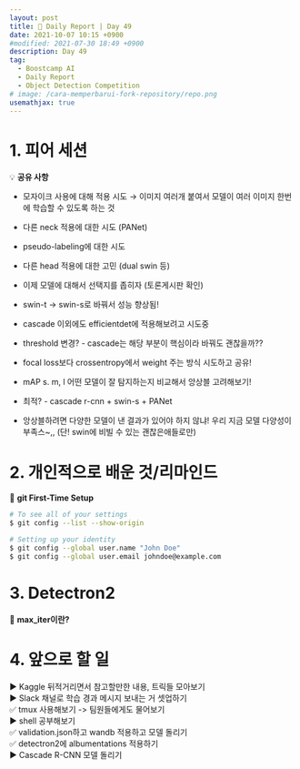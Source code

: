 ```yaml
---
layout: post
title: 📔 Daily Report | Day 49
date: 2021-10-07 10:15 +0900
#modified: 2021-07-30 18:49 +0900
description: Day 49
tag:
  - Boostcamp AI
  - Daily Report
  - Object Detection Competition
# image: /cara-memperbarui-fork-repository/repo.png
usemathjax: true
---
```


# 1. 피어 세션

💡 **공유 사항**

- 모자이크 사용에 대해 적용 시도 → 이미지 여러개 붙여서 모델이 여러 이미지 한번에 학습할 수 있도록 하는 것
- 다른 neck 적용에 대한 시도 (PANet)
- pseudo-labeling에 대한 시도
- 다른 head 적용에 대한 고민 (dual swin 등)
- 이제 모델에 대해서 선택지를 좁히자 (토론게시판 확인)
- swin-t → swin-s로 바꿔서 성능 향상됨!
- cascade 이외에도 efficientdet에 적용해보려고 시도중
- threshold 변경? - cascade는 해당 부분이 핵심이라 바꿔도 괜찮을까??
- focal loss보다 crossentropy에서 weight 주는 방식 시도하고 공유!
- mAP s. m, l 어떤 모델이 잘 탐지하는지 비교해서 앙상블 고려해보기!
- 최적? - cascade r-cnn + swin-s + PANet

- 앙상블하려면 다양한 모델이 낸 결과가 있어야 하지 않냐! 우리 지금 모델 다양성이 부족스~,, (단! swin에 비빌 수 있는 괜찮은애들로만)

# 2. 개인적으로 배운 것/리마인드

🌿 **git First-Time Setup**

```sh
# To see all of your settings
$ git config --list --show-origin

# Setting up your identity
$ git config --global user.name "John Doe"
$ git config --global user.email johndoe@example.com
```

# 3. Detectron2

🌿 **max_iter이란?**


# 4. 앞으로 할 일

▶️ Kaggle 뒤적거리면서 참고할만한 내용, 트릭들 모아보기\
▶️ Slack 채널로 학습 경과 메시지 보내는 거 셋업하기\
✅ tmux 사용해보기 -> 팀원들에게도 물어보기\
▶️ shell 공부해보기\
✅ validation.json하고 wandb 적용하고 모델 돌리기\
✅ detectron2에 albumentations 적용하기\
▶️ Cascade R-CNN 모델 돌리기
